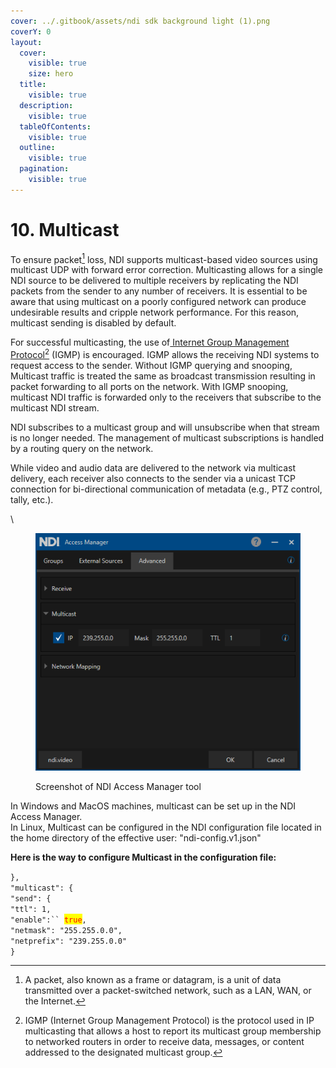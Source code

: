 ```yaml
---
cover: ../.gitbook/assets/ndi sdk background light (1).png
coverY: 0
layout:
  cover:
    visible: true
    size: hero
  title:
    visible: true
  description:
    visible: true
  tableOfContents:
    visible: true
  outline:
    visible: true
  pagination:
    visible: true
---
```


# 10. Multicast

To ensure packet[^1] loss, NDI supports multicast-based video sources using multicast UDP with forward error correction. Multicasting allows for a single NDI source to be delivered to multiple receivers by replicating the NDI packets from the sender to any number of receivers. It is essential to be aware that using multicast on a poorly configured network can produce undesirable results and cripple network performance. For this reason, multicast sending is disabled by default.

For successful multicasting, the use of[ Internet Group Management Protocol](#user-content-fn-2)[^2] (IGMP) is encouraged. IGMP allows the receiving NDI systems to request access to the sender. Without IGMP querying and snooping, Multicast traffic is treated the same as broadcast transmission resulting in packet forwarding to all ports on the network. With IGMP snooping, multicast NDI traffic is forwarded only to the receivers that subscribe to the multicast NDI stream.

NDI subscribes to a multicast group and will unsubscribe when that stream is no longer needed. The management of multicast subscriptions is handled by a routing query on the network.

While video and audio data are delivered to the network via multicast delivery, each receiver also connects to the sender via a unicast TCP connection for bi-directional communication of metadata (e.g., PTZ control, tally, etc.).

\


<figure><img src="../.gitbook/assets/11.png" alt=""><figcaption><p>Screenshot of NDI Access Manager tool</p></figcaption></figure>

In Windows and MacOS machines, multicast can be set up in the NDI Access Manager.\
In Linux, Multicast can be configured in the NDI configuration file located in the home directory of the effective user: "ndi-config.v1.json"

**Here is the way to configure Multicast in the configuration file:**

`},`\
`"multicast": {`\
`"send": {`\
`"ttl": 1,`\
`"enable":`` `<mark style="color:red;">`true`</mark>`,`\
`"netmask": "255.255.0.0",`\
`"netprefix": "239.255.0.0"`\
`}`

[^1]: A packet, also known as a frame or datagram, is a unit of data transmitted over a packet-switched network, such as a LAN, WAN, or the Internet.

[^2]: IGMP (Internet Group Management Protocol) is the protocol used in IP multicasting that allows a host to report its multicast group membership to networked routers in order to receive data, messages, or content addressed to the designated multicast group.
